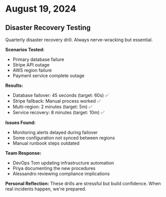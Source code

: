# August 19, 2024

## Disaster Recovery Testing

Quarterly disaster recovery drill. Always nerve-wracking but essential.

**Scenarios Tested:**
- Primary database failure
- Stripe API outage
- AWS region failure
- Payment service complete outage

**Results:**
- Database failover: 45 seconds (target: 60s) ✅
- Stripe fallback: Manual process worked ✅
- Multi-region: 2 minutes (target: 5m) ✅
- Service recovery: 8 minutes (target: 10m) ✅

**Issues Found:**
- Monitoring alerts delayed during failover
- Some configuration not synced between regions
- Manual runbook steps outdated

**Team Response:** 
- DevOps Tom updating infrastructure automation
- Priya documenting the new procedures
- Alessandro reviewing compliance implications

**Personal Reflection:** These drills are stressful but build confidence. When real incidents happen, we're prepared.
